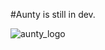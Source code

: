 #Aunty is still in dev.

![aunty_logo]('https://github.com/pentesterkaran/aunty/main/asset/aunty.png)
